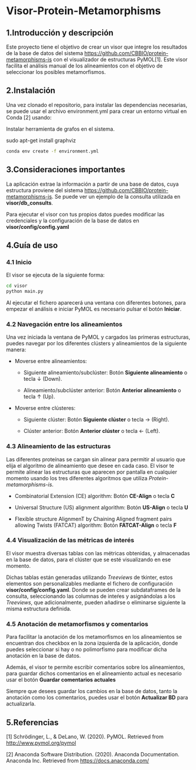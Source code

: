 # Visor-Protein-Metamorphisms
## 1.Introducción y descripción
Este proyecto tiene el objetivo de crear un visor que integre los resultados de la base de datos del sistema https://github.com/CBBIO/protein-metamorphisms-is con el visualizador de estructuras PyMOL[1]. Este visor facilita el análisis manual de los alineamientos con el objetivo de seleccionar los posibles metamorfismos.

## 2.Instalación
Una vez clonado el repositorio, para instalar las dependencias necesarias, se puede usar el archivo environment.yml para crear un entorno virtual en Conda [2] usando:

Instalar herramienta de grafos en el sistema.

sudo apt-get install graphviz

```bash
conda env create -f environment.yml
```

## 3.Consideraciones importantes
La aplicación extrae la información a partir de una base de datos, cuya estructura proviene del sistema https://github.com/CBBIO/protein-metamorphisms-is. Se puede ver un ejemplo de la consulta utilizada en **visor/db_consults**.

Para ejecutar el visor con tus propios datos puedes modificar las credenciales y la configuración de la base de datos en **visor/config/config.yaml**

## 4.Guía de uso
### 4.1 Inicio
El visor se ejecuta de la siguiente forma:

```bash
cd visor
python main.py
```

Al ejecutar el fichero aparecerá una ventana con diferentes botones, para empezar el análisis e iniciar PyMOL es necesario pulsar el botón **Iniciar**. 

### 4.2 Navegación entre los alineamientos

Una vez iniciada la ventana de PyMOL y cargados las primeras estructuras, puedes navegar por los diferentes clústers y alineamientos de la siguiente manera:

- Moverse entre alineamientos:

    - Siguiente alineamiento/subclúster: Botón **Siguiente alineamiento** o tecla ↓ (Down).

    - Alineamiento/subclúster anterior: Botón **Anterior alineamiento** o tecla ↑ (Up).

- Moverse entre clústeres:

    - Siguiente clúster: Botón **Siguiente clúster** o tecla → (Right).

    - Clúster anterior: Botón **Anterior clúster** o tecla ← (Left).

### 4.3 Alineamiento de las estructuras

Las diferentes proteínas se cargan sin alinear para permitir al usuario que elija el algoritmo de alineamiento que desee en cada caso. El visor te permite alinear las estructuras que aparecen por pantalla en cualquier momento usando los tres diferentes algoritmos que utiliza *Protein-metamorphisms-is*.

- Combinatorial Extension (CE) algorithm: Botón **CE-Align** o tecla **C**

- Universal Structure (US) alignment algorithm: Botón **US-Align** o tecla **U**

- Flexible structure AlignmenT by Chaining Aligned fragment pairs allowing Twists (FATCAT) algorithm: Botón **FATCAT-Align** o tecla **F**

### 4.4 Visualización de las métricas de interés

El visor muestra diversas tablas con las métricas obtenidas, y almacenadas en la base de datos, para el clúster que se esté visualizando en ese momento.

Dichas tablas están generadas utilizando *Treeviews* de tkinter, estos elementos son personalizables mediante el fichero de configuración **visor/config/config.yaml**. Donde se pueden crear subdataframes de la consulta, seleccionando las columnas de inteŕes y asignándolas a los *Treeviews*, que adicionalmente, pueden añadirse o eliminarse siguiente la misma estructura definida.

### 4.5 Anotación de metamorfismos y comentarios

Para facilitar la anotación de los metamorfismos en los alineamientos se encuentran dos checkbox en la zona izquierda de la aplicación, donde puedes seleccionar si hay o no polimorfismo para modificar dicha anotación en la base de datos.

Además, el visor te permite escribir comentarios sobre los alineamientos, para guardar dichos comentarios en el alineamiento actual es necesario usar el botón **Guardar comentarios actuales**

Siempre que desees guardar los cambios en la base de datos, tanto la anotación como los comentarios, puedes usar el botón **Actualizar BD** para actualizarla.

## 5.Referencias
[1] Schrödinger, L., & DeLano, W. (2020). PyMOL. Retrieved from http://www.pymol.org/pymol

[2] Anaconda Software Distribution. (2020). Anaconda Documentation. Anaconda Inc. Retrieved from https://docs.anaconda.com/
